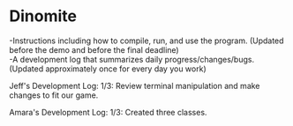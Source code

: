 # Dinomite
 -Instructions including how to compile, run, and use the program. (Updated before the demo and before the final deadline)     
 -A development log that summarizes daily progress/changes/bugs. (Updated approximately once for every day you work) 
 
 Jeff's Development Log:
 1/3: Review terminal manipulation and make changes to fit our game.
 
 Amara's Development Log:
 1/3: Created three classes.
 
